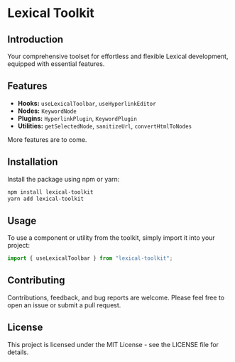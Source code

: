 # Lexical Toolkit

## Introduction

Your comprehensive toolset for effortless and flexible Lexical development, equipped with essential features.

## Features

- **Hooks:** `useLexicalToolbar`, `useHyperlinkEditor`
- **Nodes:** `KeywordNode`
- **Plugins:** `HyperlinkPlugin`, `KeywordPlugin`
- **Utilities:** `getSelectedNode`, `sanitizeUrl`, `convertHtmlToNodes`

More features are to come.

## Installation

Install the package using npm or yarn:

```bash
npm install lexical-toolkit
yarn add lexical-toolkit
```

## Usage

To use a component or utility from the toolkit, simply import it into your project:

```javascript
import { useLexicalToolbar } from "lexical-toolkit";
```

## Contributing

Contributions, feedback, and bug reports are welcome. Please feel free to open an issue or submit a pull request.

## License

This project is licensed under the MIT License - see the LICENSE file for details.
